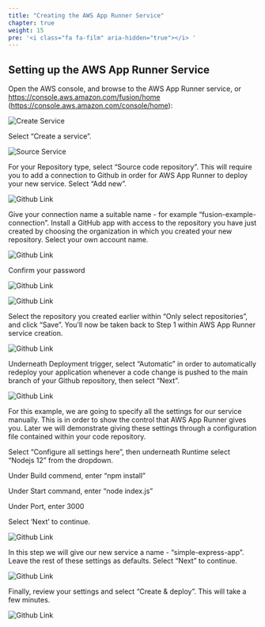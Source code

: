 ```yaml
---
title: "Creating the AWS App Runner Service"
chapter: true
weight: 15
pre: '<i class="fa fa-film" aria-hidden="true"></i> '
---
```


## Setting up the AWS App Runner Service

Open the AWS console, and browse to the AWS App Runner service, or https://console.aws.amazon.com/fusion/home (https://console.aws.amazon.com/console/home):

![Create Service](/images/service-create-service.png)

Select “Create a service”.

![Source Service](/images/service-source.png)

For your Repository type, select “Source code repository”. This will require you to add a connection to Github in order for AWS App Runner to deploy your new service. Select “Add new”.

![Github Link](/images/service-link-github1.png)

Give your connection name a suitable name - for example “fusion-example-connection”. Install a GitHub app with access to the repository you have just created by choosing the organization in which you created your new repository. Select your own account name.

![Github Link](/images/service-link-github2.png)

Confirm your password

![Github Link](/images/service-link-github3.png)

![Github Link](/images/service-link-github4.png)

Select the repository you created earlier within “Only select repositories”, and click “Save”. You’ll now be taken back to Step 1 within AWS App Runner service creation.

![Github Link](/images/service-deployment1.png)

Underneath Deployment trigger, select “Automatic” in order to automatically redeploy your application whenever a code change is pushed to the main branch of your Github repository, then select “Next”.

![Github Link](/images/service-deployment2.png)

For this example, we are going to specify all the settings for our service manually. This is in order to show the control that AWS App Runner gives you. Later we will demonstrate giving these settings through a configuration file contained within your code repository. 

Select “Configure all settings here”, then underneath Runtime select “Nodejs 12” from the dropdown.

Under Build commend, enter “npm install”

Under Start command, enter “node index.js”

Under Port, enter 3000

Select ‘Next’ to continue.

![Github Link](/images/service-deployment3.png)

In this step we will give our new service a name - “simple-express-app”. Leave the rest of these settings as defaults. Select “Next” to continue.

![Github Link](/images/service-deployment4.png)

Finally, review your settings and select “Create & deploy”. This will take a few minutes.

![Github Link](/images/service-creating.png)
